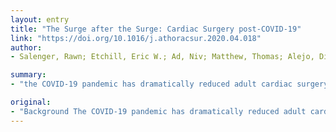 ```yaml
---
layout: entry
title: "The Surge after the Surge: Cardiac Surgery post-COVID-19"
link: "https://doi.org/10.1016/j.athoracsur.2020.04.018"
author:
- Salenger, Rawn; Etchill, Eric W.; Ad, Niv; Matthew, Thomas; Alejo, Diane; Whitman, Glenn; Lawton, Jennifer S.; Lau, Christine L.; Gammie, Charles F.; Gammie, James S.

summary:
- "the COVID-19 pandemic has dramatically reduced adult cardiac surgery case volumes. Cardiac surgery volumes fell to 54% of baseline after restrictions were implemented. The actual duration required to clear the backlog is highly dependent on hospital capacity in the post-COVID time period. Inadequate operating capacity may cause substantial delays and increase morbidity and mortality."

original:
- "Background The COVID-19 pandemic has dramatically reduced adult cardiac surgery case volumes as institutions and surgeons curtail non-urgent operations. There will be a progressive increase in deferred cases during the pandemic that will require completion within a limited time frame once restrictions ease. We investigated the impact of various levels of increased post-pandemic hospital operating capacity on the time to clear the backlog of deferred cases. Methods We collected data from four cardiac surgery programs across two health systems. We recorded case rates at baseline and during the COVID-19 pandemic. We created a mathematical model to quantify the cumulative surgical backlog based on the projected pandemic duration. We then used our model to predict the time required to clear the backlog depending on the level of increased operating capacity. Results Cardiac surgery volumes fell to 54% of baseline after restrictions were implemented. Assuming a service restoration date of either June 1 or July 1, we calculated the need to perform 216% or 263% of monthly baseline volume, respectively, to clear the backlog in one month. The actual duration required to clear the backlog is highly dependent on hospital capacity in the post-COVID time period, and ranges from one to eight months depending on when services are restored and degree of increased capacity. Conclusions Cardiac surgical operating capacity during the COVID-19 recovery period will have a dramatic impact on the time to clear the deferred cases backlog. Inadequate operating capacity may cause substantial delays and increase morbidity and mortality. If only pre-pandemic capacity is available, the backlog will never clear."
---
```



